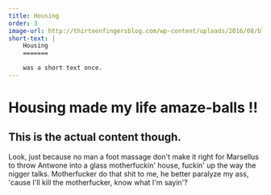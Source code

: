 ```yaml
---
title: Housing
order: 3
image-url: http://thirteenfingersblog.com/wp-content/uploads/2016/08/blair-breitenstein.jpeg
short-text: |
    Housing
    =======

    was a short text once.
---
```


# Housing made my life amaze-balls !!

## This is the actual content though.

Look, just because no man a foot massage don't make it right for Marsellus to throw Antwone into a glass motherfuckin' house, fuckin' up the way the nigger talks. Motherfucker do that shit to me, he better paralyze my ass, 'cause I'll kill the motherfucker, know what I'm sayin'?
